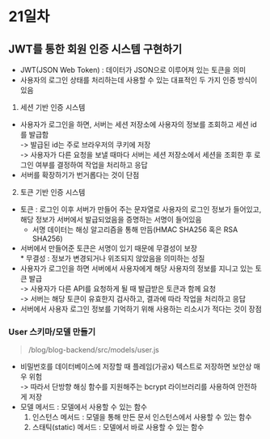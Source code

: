 # 21일차

## JWT를 통한 회원 인증 시스템 구현하기

- JWT(JSON Web Token) : 데이터가 JSON으로 이루어져 있는 토큰을 의미
- 사용자의 로그인 상태를 처리하는데 사용할 수 있는 대표적인 두 가지 인증 방식이 있음

1. 세션 기반 인증 시스템

- 사용자가 로그인을 하면, 서버는 세션 저장소에 사용자의 정보를 조회하고 세션 id를 발급함 \
  -> 발급된 id는 주로 브라우저의 쿠키에 저장 \
  -> 사용자가 다른 요청을 보낼 때마다 서버는 세션 저장소에서 세션을 조회한 후 로그인 여부를 결정하여 작업을 처리하고 응답
- 서버를 확장하기가 번거롭다는 것이 단점

2. 토큰 기반 인증 시스템

- 토큰 : 로그인 이후 서버가 만들어 주는 문자열로 사용자의 로그인 정보가 들어있고, 해당 정보가 서버에서 발급되었음을 증명하는 서명이 들어있음
  - 서명 데이터는 해싱 알고리즘을 통해 만듬(HMAC SHA256 혹은 RSA SHA256)
- 서버에서 만들어준 토큰은 서명이 있기 때문에 무결성이 보장 \
  \* 무결성 : 정보가 변경되거나 위조되지 않았음을 의미하는 성질
- 사용자가 로그인을 하면 서버에서 사용자에게 해당 사용자의 정보를 지니고 있는 토큰 발급 \
  -> 사용자가 다른 API를 요청하게 될 때 발급받은 토큰과 함께 요청 \
  -> 서버는 해당 토큰이 유효한지 검사하고, 결과에 따라 작업을 처리하고 응답
- 서버에서 사용자 로그인 정보를 기억하기 위해 사용하는 리소시가 적다는 것이 장점

### User 스키마/모델 만들기

> /blog/blog-backend/src/models/user.js

- 비밀번호를 데이터베이스에 저장할 때 플레임(가공x) 텍스트로 저장하면 보안상 매우 위험 \
  -> 따라서 단방향 해싱 함수를 지원해주는 bcrypt 라이브러리를 사용하여 안전하게 저장
- 모델 메서드 : 모델에서 사용할 수 있는 함수
  1. 인스턴스 메서드 : 모델을 통해 만든 문서 인스턴스에서 사용할 수 있는 함수
  2. 스태틱(static) 메서드 : 모델에서 바로 사용할 수 있는 함수
